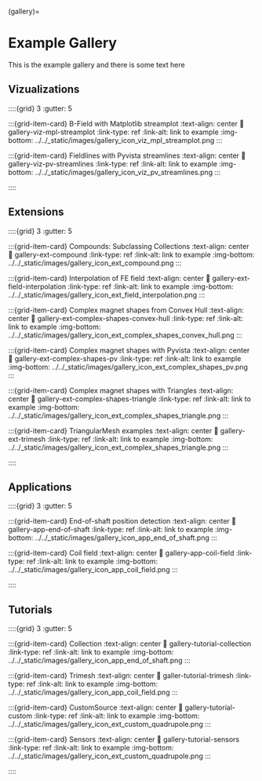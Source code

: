 (gallery)=

# Example Gallery

This is the example gallery and there is some text here

## Vizualizations

::::{grid} 3
:gutter: 5

:::{grid-item-card} B-Field with Matplotlib streamplot
:text-align: center
:link: gallery-viz-mpl-streamplot
:link-type: ref
:link-alt: link to example
:img-bottom: ../../_static/images/gallery_icon_viz_mpl_streamplot.png
:::

:::{grid-item-card} Fieldlines with Pyvista streamlines
:text-align: center
:link: gallery-viz-pv-streamlines
:link-type: ref
:link-alt: link to example
:img-bottom: ../../_static/images/gallery_icon_viz_pv_streamlines.png
:::

::::

## Extensions

::::{grid} 3
:gutter: 5

:::{grid-item-card} Compounds: Subclassing Collections
:text-align: center
:link: gallery-ext-compound
:link-type: ref
:link-alt: link to example
:img-bottom: ../../_static/images/gallery_icon_ext_compound.png
:::

:::{grid-item-card} Interpolation of FE field
:text-align: center
:link: gallery-ext-field-interpolation
:link-type: ref
:link-alt: link to example
:img-bottom: ../../_static/images/gallery_icon_ext_field_interpolation.png
:::

:::{grid-item-card} Complex magnet shapes from Convex Hull
:text-align: center
:link: gallery-ext-complex-shapes-convex-hull
:link-type: ref
:link-alt: link to example
:img-bottom: ../../_static/images/gallery_icon_ext_complex_shapes_convex_hull.png
:::

:::{grid-item-card} Complex magnet shapes with Pyvista
:text-align: center
:link: gallery-ext-complex-shapes-pv
:link-type: ref
:link-alt: link to example
:img-bottom: ../../_static/images/gallery_icon_ext_complex_shapes_pv.png
:::

:::{grid-item-card} Complex magnet shapes with Triangles
:text-align: center
:link: gallery-ext-complex-shapes-triangle
:link-type: ref
:link-alt: link to example
:img-bottom: ../../_static/images/gallery_icon_ext_complex_shapes_triangle.png
:::

:::{grid-item-card} TriangularMesh examples
:text-align: center
:link: gallery-ext-trimesh
:link-type: ref
:link-alt: link to example
:img-bottom: ../../_static/images/gallery_icon_ext_complex_shapes_triangle.png
:::

::::

## Applications

::::{grid} 3
:gutter: 5

:::{grid-item-card} End-of-shaft position detection
:text-align: center
:link: gallery-app-end-of-shaft
:link-type: ref
:link-alt: link to example
:img-bottom: ../../_static/images/gallery_icon_app_end_of_shaft.png
:::

:::{grid-item-card} Coil field
:text-align: center
:link: gallery-app-coil-field
:link-type: ref
:link-alt: link to example
:img-bottom: ../../_static/images/gallery_icon_app_coil_field.png
:::

::::

## Tutorials

::::{grid} 3
:gutter: 5

:::{grid-item-card} Collection
:text-align: center
:link: gallery-tutorial-collection
:link-type: ref
:link-alt: link to example
:img-bottom: ../../_static/images/gallery_icon_app_end_of_shaft.png
:::

:::{grid-item-card} Trimesh
:text-align: center
:link: galler-tutorial-trimesh
:link-type: ref
:link-alt: link to example
:img-bottom: ../../_static/images/gallery_icon_app_coil_field.png
:::

:::{grid-item-card} CustomSource
:text-align: center
:link: gallery-tutorial-custom
:link-type: ref
:link-alt: link to example
:img-bottom: ../../_static/images/gallery_icon_ext_custom_quadrupole.png
:::

:::{grid-item-card} Sensors
:text-align: center
:link: gallery-tutorial-sensors
:link-type: ref
:link-alt: link to example
:img-bottom: ../../_static/images/gallery_icon_ext_custom_quadrupole.png
:::

::::
